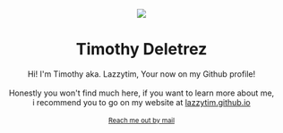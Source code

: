 <p align='center'>
  <img src='https://lazzytim.github.io/assets/icons/64orange.png'>
</p>
<h1 align='center'>Timothy Deletrez</h1>
<p align='center'>
  Hi! I'm Timothy aka. Lazzytim, Your now on my Github profile!<br><br>Honestly you won't find much here, if you want to learn more about me,<br>i recommend you to go on my website at <a href='https://lazzytim.github.io'>lazzytim.github.io</a>
  <br><br>
  <sub><a href='mailto:deletrez.timothy@gmail.com'>Reach me out by mail</a></sub>
</p>
